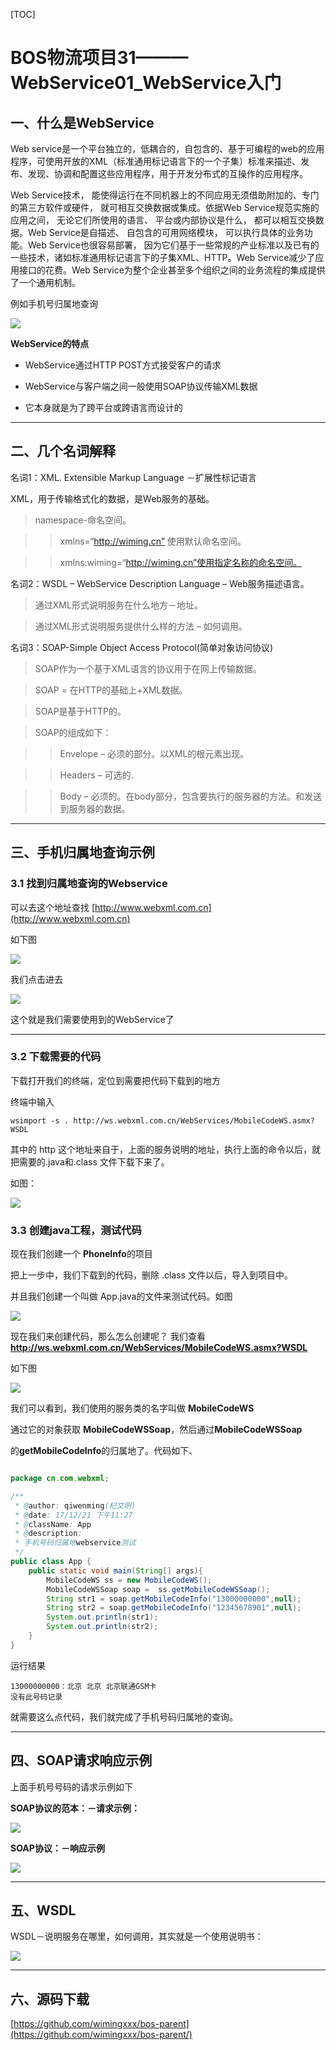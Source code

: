 
[TOC]


# BOS物流项目31———WebService01_WebService入门


## 一、什么是WebService

Web service是一个平台独立的，低耦合的，自包含的、基于可编程的web的应用程序，可使用开放的XML（标准通用标记语言下的一个子集）标准来描述、发布、发现、协调和配置这些应用程序，用于开发分布式的互操作的应用程序。
Web Service技术， 能使得运行在不同机器上的不同应用无须借助附加的、专门的第三方软件或硬件， 就可相互交换数据或集成。依据Web Service规范实施的应用之间， 无论它们所使用的语言、 平台或内部协议是什么， 都可以相互交换数据。Web Service是自描述、 自包含的可用网络模块， 可以执行具体的业务功能。Web Service也很容易部署， 因为它们基于一些常规的产业标准以及已有的一些技术，诸如标准通用标记语言下的子集XML、HTTP。Web Service减少了应用接口的花费。Web Service为整个企业甚至多个组织之间的业务流程的集成提供了一个通用机制。

例如手机号归属地查询

![](../image/31/1.png)


**WebService的特点**
-	WebService通过HTTP POST方式接受客户的请求
-	WebService与客户端之间一般使用SOAP协议传输XML数据
-	它本身就是为了跨平台或跨语言而设计的

---

## 二、几个名词解释


名词1：XML. Extensible Markup Language －扩展性标记语言XML，用于传输格式化的数据，是Web服务的基础。
> namespace-命名空间。>> xmlns=“http://wiming.cn” 使用默认命名空间。
>> xmlns:wiming=“http://wiming.cn”使用指定名称的命名空间。


名词2：WSDL – WebService Description Language – Web服务描述语言。
> 通过XML形式说明服务在什么地方－地址。> 通过XML形式说明服务提供什么样的方法 – 如何调用。


名词3：SOAP-Simple Object Access Protocol(简单对象访问协议)
> SOAP作为一个基于XML语言的协议用于在网上传输数据。
> SOAP = 在HTTP的基础上+XML数据。
> SOAP是基于HTTP的。> SOAP的组成如下：>> Envelope – 必须的部分。以XML的根元素出现。
>> Headers – 可选的.
>> Body – 必须的。在body部分，包含要执行的服务器的方法。和发送到服务器的数据。

----

## 三、手机归属地查询示例

### 3.1 找到归属地查询的Webservice

可以去这个地址查找 
[http://www.webxml.com.cn](http://www.webxml.com.cn)

如下图

![](../image/31/2.png)

我们点击进去

![](../image/31/3.png)

这个就是我们需要使用到的WebService了

----

### 3.2 下载需要的代码

下载打开我们的终端，定位到需要把代码下载到的地方

终端中输入 

```
wsimport -s . http://ws.webxml.com.cn/WebServices/MobileCodeWS.asmx?WSDL
```

其中的 http 这个地址来自于，上面的服务说明的地址，执行上面的命令以后，就把需要的.java和.class 文件下载下来了。

如图：

![](../image/31/1.gif)


### 3.3 创建java工程，测试代码

现在我们创建一个 **PhoneInfo**的项目

把上一步中，我们下载到的代码，删除 .class 文件以后，导入到项目中。

并且我们创建一个叫做 App.java的文件来测试代码。如图

![](../image/31/4.png)


现在我们来创建代码，那么怎么创建呢？ 我们查看 **http://ws.webxml.com.cn/WebServices/MobileCodeWS.asmx?WSDL**

如下图

![](../image/31/5.png)

我们可以看到，我们使用的服务类的名字叫做 **MobileCodeWS**

通过它的对象获取 **MobileCodeWSSoap**，然后通过**MobileCodeWSSoap**

的**getMobileCodeInfo**的归属地了。代码如下、

```java

package cn.com.webxml;

/**
 * @author: qiwenming(杞文明)
 * @date: 17/12/21 下午11:27
 * @className: App
 * @description:
 * 手机号码归属地webservice测试
 */
public class App {
    public static void main(String[] args){
        MobileCodeWS ss = new MobileCodeWS();
        MobileCodeWSSoap soap =  ss.getMobileCodeWSSoap();
        String str1 = soap.getMobileCodeInfo("13000000000",null);
        String str2 = soap.getMobileCodeInfo("12345678901",null);
        System.out.println(str1);
        System.out.println(str2);
    }
}
```

运行结果

```
13000000000：北京 北京 北京联通GSM卡
没有此号码记录
```

就需要这么点代码，我们就完成了手机号码归属地的查询。


-----

## 四、SOAP请求响应示例

上面手机号号码的请求示例如下

**SOAP协议的范本：－请求示例：**

![](../image/31/6.png)


**SOAP协议：－响应示例**

![](../image/31/7.png)


---

## 五、WSDL

WSDL－说明服务在哪里，如何调用，其实就是一个使用说明书：

![](../image/31/8.png)


----
## 六、源码下载

[https://github.com/wimingxxx/bos-parent](https://github.com/wimingxxx/bos-parent/)